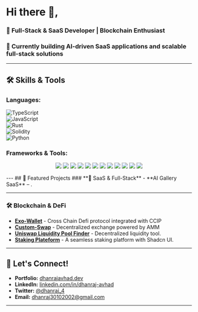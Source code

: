 
# Hi there 👋,  

### 🚀 Full-Stack & SaaS Developer | Blockchain Enthusiast  

### 🔭 Currently building **AI-driven SaaS applications** and **scalable full-stack solutions**  
---

## 🛠 Skills & Tools  

### **Languages:**  
![TypeScript](https://img.shields.io/badge/-TypeScript-007ACC?logo=typescript&logoColor=white)  
![JavaScript](https://img.shields.io/badge/-JavaScript-F7DF1E?logo=javascript&logoColor=black)  
![Rust](https://img.shields.io/badge/-Rust-000?logo=rust&logoColor=white)  
![Solidity](https://img.shields.io/badge/-Solidity-363636?logo=solidity&logoColor=white)  
![Python](https://img.shields.io/badge/-Python-3776AB?logo=python&logoColor=white)  

### **Frameworks & Tools:**  
<p align="center">
  <img src="https://img.shields.io/badge/-Next.js-000?logo=next.js&logoColor=white" />
  <img src="https://img.shields.io/badge/-React-61DAFB?logo=react&logoColor=black" />
  <img src="https://img.shields.io/badge/-Node.js-339933?logo=node.js&logoColor=white" />
  <img src="https://img.shields.io/badge/-Prisma-2D3748?logo=prisma&logoColor=white" />
  <img src="https://img.shields.io/badge/-TailwindCSS-38B2AC?logo=tailwind-css&logoColor=white" />
  <img src="https://img.shields.io/badge/-Shadcn%20UI-000?logo=shadcn&logoColor=white" />
  <img src="https://img.shields.io/badge/-Stripe-6266E4?logo=stripe&logoColor=white" />
  <img src="https://img.shields.io/badge/-PostgreSQL-336791?logo=postgresql&logoColor=white" />
  <img src="https://img.shields.io/badge/-MongoDB-47A248?logo=mongodb&logoColor=white" />
  <img src="https://img.shields.io/badge/-Docker-2496ED?logo=docker&logoColor=white" />
  <img src="https://img.shields.io/badge/-NeonDB-FF6F61?logo=neondb&logoColor=white" />
  <img src="https://img.shields.io/badge/-Supabase-3ECF8E?logo=supabase&logoColor=white" />
</p>
---
## 🌟 Featured Projects
### **🚀 SaaS & Full-Stack**  
- **AI Gallery SaaS** – .

---
### **🛠 Blockchain & DeFi** 
- [**Exo-Wallet**](https://github.com/Dhanraj30/Cross-wallet.git) - Cross Chain Defi protocol integrated with CCIP
- [**Custom-Swap**](https://github.com/Dhanraj30/Custom_Swap_v2.git) - Decentralized exchange powered by AMM
- [**Uniswap Liquidity Pool Finder**](https://github.com/Dhanraj30/liquidity-pool-finder.git) - Decentralized liquidity tool.  
- [**Staking Plateform**](https://github.com/Dhanraj30/staking-platform.git) - A seamless staking platform with Shadcn UI.  
---

## 💬 Let's Connect!  
- **Portfolio:** [dhanrajavhad.dev](https://dhanraj-portfolio-in.vercel.app/)  
- **LinkedIn:** [linkedin.com/in/dhanraj-avhad](https://www.linkedin.com/in/dhanraj-avhad-368795229/)  
- **Twitter:** [@dhanraj_4](https://x.com/dhanraj_4_)
- **Email:** dhanraj30102002@gmail.com
---

<!--
**Dhanraj30/Dhanraj30** is a ✨ _special_ ✨ repository because its `README.md` (this file) appears on your GitHub profile.

Here are some ideas to get you started:

- 🔭 I’m currently working on ...
- 🌱 I’m currently learning ...
- 👯 I’m looking to collaborate on ...
- 🤔 I’m looking for help with ...
- 💬 Ask me about ...
- 📫 How to reach me: ...
- 😄 Pronouns: ...
- ⚡ Fun fact: ...
-->
